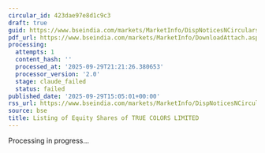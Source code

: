 ```yaml
---
circular_id: 423dae97e8d1c9c3
draft: true
guid: https://www.bseindia.com/markets/MarketInfo/DispNoticesNCirculars.aspx?Noticeid={75FA5F31-1127-496E-936C-942D33FFE478}&noticeno=20250929-83&dt=09/29/2025&icount=83&totcount=87&flag=0
pdf_url: https://www.bseindia.com/markets/MarketInfo/DownloadAttach.aspx?id=20250929-83&attachedId=f0753414-0b61-4966-99f4-54d341418ace
processing:
  attempts: 1
  content_hash: ''
  processed_at: '2025-09-29T21:21:26.380653'
  processor_version: '2.0'
  stage: claude_failed
  status: failed
published_date: '2025-09-29T15:05:01+00:00'
rss_url: https://www.bseindia.com/markets/MarketInfo/DispNoticesNCirculars.aspx?Noticeid={75FA5F31-1127-496E-936C-942D33FFE478}&noticeno=20250929-83&dt=09/29/2025&icount=83&totcount=87&flag=0
source: bse
title: Listing of Equity Shares of TRUE COLORS LIMITED
---
```


Processing in progress...